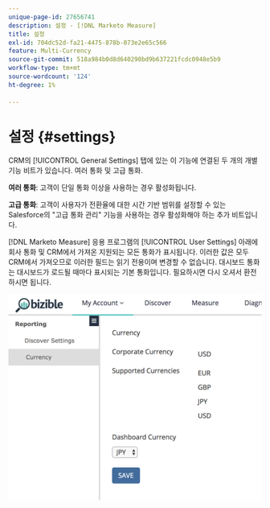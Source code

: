 ```yaml
---
unique-page-id: 27656741
description: 설정 - [!DNL Marketo Measure]
title: 설정
exl-id: 704dc52d-fa21-4475-878b-073e2e65c566
feature: Multi-Currency
source-git-commit: 518a984b0d8d640290bd9b637221fcdc0948e5b9
workflow-type: tm+mt
source-wordcount: '124'
ht-degree: 1%

---
```


# 설정 {#settings}

CRM의 [!UICONTROL General Settings] 탭에 있는 이 기능에 연결된 두 개의 개별 기능 비트가 있습니다. 여러 통화 및 고급 통화.

**여러 통화**: 고객이 단일 통화 이상을 사용하는 경우 활성화됩니다.

**고급 통화**: 고객이 사용자가 전환율에 대한 시간 기반 범위를 설정할 수 있는 Salesforce의 &quot;고급 통화 관리&quot; 기능을 사용하는 경우 활성화해야 하는 추가 비트입니다.

[!DNL Marketo Measure] 응용 프로그램의 [!UICONTROL User Settings] 아래에 회사 통화 및 CRM에서 가져온 지원되는 모든 통화가 표시됩니다. 이러한 값은 모두 CRM에서 가져오므로 이러한 필드는 읽기 전용이며 변경할 수 없습니다. 대시보드 통화는 대시보드가 로드될 때마다 표시되는 기본 통화입니다. 필요하시면 다시 오셔서 환전하시면 됩니다.

![](assets/one-1.png)
